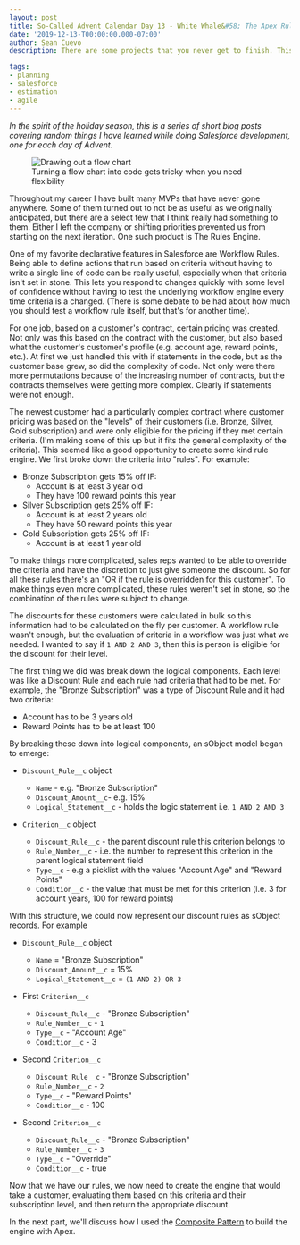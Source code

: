 ```yaml
---
layout: post
title: So-Called Advent Calendar Day 13 - White Whale&#58; The Apex Rules Engine Part 1
date: '2019-12-13-T00:00:00.000-07:00'
author: Sean Cuevo
description: There are some projects that you never get to finish. This time it's the rules engine

tags:
- planning
- salesforce
- estimation
- agile 
---
```


*In the spirit of the holiday season, this is a series of short blog posts covering random things I have learned while doing Salesforce development, one for each day of Advent.*

<figure>
  <img src="{{site.url}}/assets/img/flow-diagram.jpg" alt="Drawing out a flow chart"/>
  <figcaption>Turning a flow chart into code gets tricky when you need flexibility</figcaption>
</figure>

Throughout my career I have built many MVPs that have never gone anywhere. Some of them turned out to not be as useful as we originally anticipated, but there are a select few that I think really had something to them. Either I left the company or shifting priorities prevented us from starting on the next iteration. One such product is The Rules Engine.

One of my favorite declarative features in Salesforce are Workflow Rules. Being able to define actions that run based on criteria without having to write a single line of code can be really useful, especially when that criteria isn't set in stone. This lets you respond to changes quickly with some level of confidence without having to test the underlying workflow engine every time criteria is a changed. (There is some debate to be had about how much you should test a workflow rule itself, but that's for another time).

For one job, based on a customer's contract, certain pricing was created. Not only was this based on the contract with the customer, but also based what the customer's customer's profile (e.g. account age, reward points, etc.). At first we just handled this with if statements in the code, but as the customer base grew, so did the complexity of code. Not only were there more permutations because of the increasing number of contracts, but the contracts themselves were getting more complex. Clearly if statements were not enough.

The newest customer had a particularly complex contract where customer pricing was based on the "levels" of their customers (i.e. Bronze, Silver, Gold subscription) and were only eligible for the pricing if they met certain criteria. (I'm making some of this up but it fits the general complexity of the criteria). This seemed like a good opportunity to create some kind rule engine. We first broke down the criteria into "rules". For example:

* Bronze Subscription gets 15% off IF:
  * Account is at least 3 year old
  * They have 100 reward points this year
* Silver Subscription gets 25% off IF:
  * Account is at least 2 years old
  * They have 50 reward points this year
* Gold Subscription gets 25% off IF:
  * Account is at least 1 year old

To make things more complicated, sales reps wanted to be able to override the criteria and have the discretion to just give someone the discount. So for all these rules there's an "OR if the rule is overridden for this customer". To make things even more complicated, these rules weren't set in stone, so the combination of the rules were subject to change.

The discounts for these customers were calculated in bulk so this information had to be calculated on the fly per customer. A workflow rule wasn't enough, but the evaluation of criteria in a workflow was just what we needed. I wanted to say if `1 AND 2 AND 3`, then this is person is eligible for the discount for their level.

The first thing we did was break down the logical components. Each level was like a Discount Rule and each rule had criteria that had to be met. For example, the "Bronze Subscription" was a type of Discount Rule and it had two criteria:

* Account has to be 3 years old
* Reward Points has to be at least 100

By breaking these down into logical components, an sObject model began to emerge:

* `Discount_Rule__c` object
  * `Name` - e.g. "Bronze Subscription"
  * `Discount_Amount__c`- e.g. 15%
  * `Logical_Statement__c` - holds the logic statement i.e. `1 AND 2 AND 3`

* `Criterion__c` object
  * `Discount_Rule__c` - the parent discount rule this criterion belongs to
  * `Rule_Number__c` - i.e. the number to represent this criterion in the parent logical statement field
  * `Type__c` - e.g a picklist with the values "Account Age" and "Reward Points"
  * `Condition__c` - the value that must be met for this criterion (i.e. 3 for account years, 100 for reward points)

With this structure, we could now represent our discount rules as sObject records. For example

* `Discount_Rule__c` object
  * `Name` = "Bronze Subscription"
  * `Discount_Amount__c` = 15%
  * `Logical_Statement__c` = `(1 AND 2) OR 3`

* First `Criterion__c`
  * `Discount_Rule__c` - "Bronze Subscription"
  * `Rule_Number__c` - `1`
  * `Type__c` - "Account Age"
  * `Condition__c` - 3

* Second `Criterion__c`
  * `Discount_Rule__c` - "Bronze Subscription"
  * `Rule_Number__c` - `2`
  * `Type__c` - "Reward Points"
  * `Condition__c` - 100

* Second `Criterion__c`
  * `Discount_Rule__c` - "Bronze Subscription"
  * `Rule_Number__c` - `3`
  * `Type__c` - "Override"
  * `Condition__c` - true

Now that we have our rules, we now need to create the engine that would take a customer, evaluating them based on this criteria and their subscription level, and then return the appropriate discount.

In the next part, we'll discuss how I used the [Composite Pattern](https://developer.salesforce.com/page/Apex_Design_Patterns_-_Composite) to build the engine with Apex.